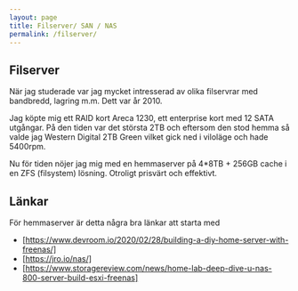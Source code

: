 ```yaml
---
layout: page
title: Filserver/ SAN / NAS
permalink: /filserver/
---
```


## Filserver
När jag studerade var jag mycket intresserad av olika filservrar med bandbredd, lagring m.m. Dett var år 2010.

Jag köpte mig ett RAID kort Areca 1230, ett enterprise kort med 12 SATA utgångar. På den tiden var det största 2TB och eftersom den stod hemma så valde jag Western Digital 2TB Green vilket gick ned i viloläge och hade 5400rpm.

Nu för tiden nöjer jag mig med en hemmaserver på 4*8TB + 256GB cache i en ZFS (filsystem) lösning. Otroligt prisvärt och effektivt.

## Länkar
För hemmaserver är detta några bra länkar att starta med
- [https://www.devroom.io/2020/02/28/building-a-diy-home-server-with-freenas/]
- [https://jro.io/nas/]
- [https://www.storagereview.com/news/home-lab-deep-dive-u-nas-800-server-build-esxi-freenas]
